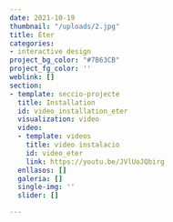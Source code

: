 ```yaml
---
date: 2021-10-19
thumbnail: "/uploads/2.jpg"
title: Éter
categories:
- interactive design
project_bg_color: "#7B63CB"
project_fg_color: ''
weblink: []
section:
- template: seccio-projecte
  title: Installation
  id: video_installation_eter
  visualization: video
  video:
  - template: videos
    title: video instalacio
    id: video_eter
    link: https://youtu.be/JVlUoJQbirg
  enllasos: []
  galeria: []
  single-img: ''
  slider: []

---
```

